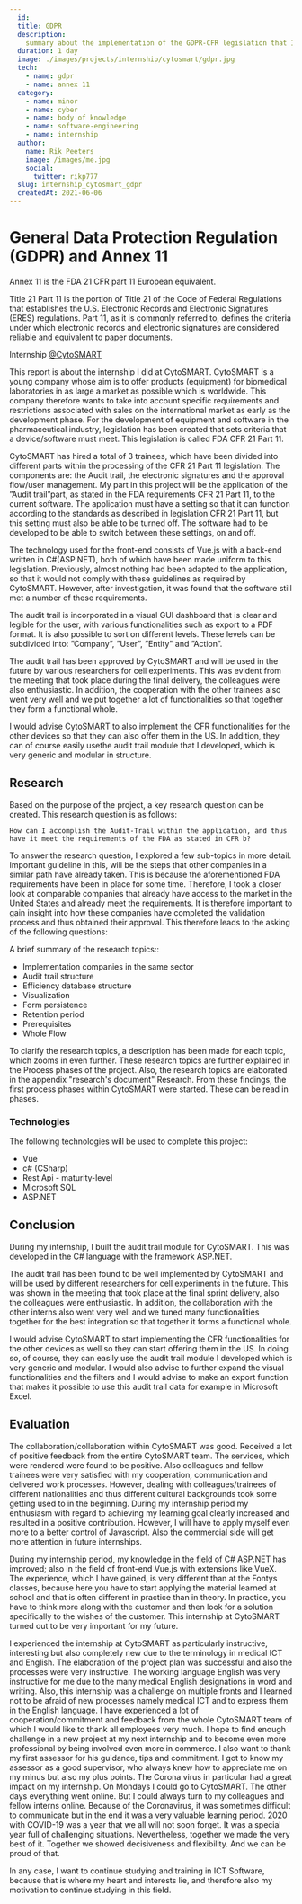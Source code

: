 ```yaml
---
  id: 
  title: GDPR
  description:
    summary about the implementation of the GDPR-CFR legislation that I have applied within the company CytoSMART.
  duration: 1 day
  image: ./images/projects/internship/cytosmart/gdpr.jpg
  tech:
    - name: gdpr
    - name: annex 11
  category:
    - name: minor
    - name: cyber
    - name: body of knowledge
    - name: software-engineering
    - name: internship
  author:
    name: Rik Peeters
    image: /images/me.jpg
    social:
      twitter: rikp777
  slug: internship_cytosmart_gdpr
  createdAt: 2021-06-06
---
```


# General Data Protection Regulation (GDPR) and Annex 11
Annex 11 is the FDA 21 CFR part 11 European equivalent.

Title 21 Part 11 is the portion of Title 21 of the Code of Federal Regulations that establishes the U.S. Electronic Records and Electronic Signatures (ERES) regulations. Part 11, as it is commonly referred to, defines the criteria under which electronic records and electronic signatures are considered reliable and equivalent to paper documents.

Internship [@CytoSMART](https://cytosmart.com)

This report is about the internship I did at CytoSMART.
CytoSMART is a young company whose aim is to offer products (equipment) for biomedical laboratories in as large a market as possible which is worldwide. This company therefore wants to take into account specific requirements and restrictions associated with sales on the international market as early as the development phase. For the development of equipment and software in the pharmaceutical industry, legislation has been created that sets criteria that a device/software must meet. This legislation is called FDA CFR 21 Part 11.

CytoSMART has hired a total of 3 trainees,  which have been divided into different parts within the processing of the CFR 21 Part 11 legislation. The components are:  the Audit trail, the electronic signatures and the approval flow/user management. My part in this project will be the application of the  ”Audit trail”part, as stated in the FDA requirements CFR 21 Part 11, to the current software. The application must have a setting so that it can function according to the standards as described in legislation CFR 21 Part 11, but this setting must also be able to be turned off. The software had to be developed to be able to switch between these settings, on and off.

The technology used for the front-end consists of Vue.js with a back-end written in C#(ASP.NET), both of which have been made uniform to this  legislation. Previously, almost nothing had been adapted to the application, so that it would not comply with these guidelines as required by CytoSMART. However, after investigation, it was found that the software still met a number of these requirements.

The audit trail is incorporated in a visual GUI dashboard that is clear and legible for the user, with various functionalities such as export to a PDF format.  It is also possible to sort on different  levels. These levels can be subdivided into:  ”Company”,  ”User”, ”Entity" and ”Action”.

The audit trail has been approved by CytoSMART and will be used in the future by various researchers for cell experiments. This was evident from the meeting that took place during the final delivery, the colleagues were also enthusiastic. In addition, the cooperation with the other trainees also went very well and we put together a lot of functionalities so that together they form a functional whole.

I would advise CytoSMART to also implement the CFR functionalities for the other devices so that they can also offer them in the US. In addition, they can of course easily usethe audit trail module that I developed, which is very generic and modular in structure.

## Research

Based on the purpose of the project, a key research question can be created. This research question is as follows:

```text 
How can I accomplish the Audit-Trail within the application, and thus have it meet the requirements of the FDA as stated in CFR b?
```

To answer the research question, I explored a few sub-topics in more detail. Important guideline in this, will be the steps that other companies in a similar path have already taken. This is because the aforementioned FDA requirements have been in place for some time. Therefore, I took a closer look at comparable companies that already have access to the market in the United States and already meet the requirements. It is therefore important to gain insight into how these companies have completed the validation process and thus obtained their approval. This therefore leads to the asking of the following questions:

A brief summary of the research topics::

- Implementation companies in the same sector
- Audit trail structure
- Efficiency database structure
- Visualization
- Form persistence
- Retention period
- Prerequisites
- Whole Flow

To clarify the research topics, a description has been made for each topic, which zooms in even further. These research topics are further explained in the Process phases of the project. Also, the research topics are elaborated in the appendix "research's document" Research. From these findings, the first process phases within CytoSMART were started. These can be read in phases.

### Technologies
The following technologies will be used to complete this project:

- Vue
- c# (CSharp)
- Rest Api - maturity-level 
- Microsoft SQL 
- ASP.NET

## Conclusion

During my internship, I built the audit trail module for CytoSMART. This was developed in the C# language with the framework ASP.NET.

The audit trail has been found to be well implemented by CytoSMART and will be used by different researchers for cell experiments in the future. This was shown in the meeting that took place at the final sprint delivery, also the colleagues were enthusiastic. In addition, the collaboration with the other interns also went very well and we tuned many functionalities together for the best integration so that together it forms a functional whole.

I would advise CytoSMART to start implementing the CFR functionalities for the other devices as well so they can start offering them in the US. In doing so, of course, they can easily use the audit trail module I developed which is very generic and modular. I would also advise to further expand the visual functionalities and the filters and I would advise to make an export function that makes it possible to use this audit trail data for example in Microsoft Excel. 

## Evaluation

The collaboration/collaboration within CytoSMART was good. Received a lot of positive feedback from the entire CytoSMART team. The services, which were rendered were found to be positive. Also colleagues and fellow trainees were very satisfied with my cooperation, communication and delivered work processes. However, dealing with colleagues/trainees of different nationalities and thus different cultural backgrounds took some getting used to in the beginning. During my internship period my enthusiasm with regard to achieving my learning goal clearly increased and resulted in a positive contribution. However, I will have to apply myself even more to a better control of Javascript. Also the commercial side will get more attention in future internships. 

During my internship period, my knowledge in the field of C# ASP.NET has improved; also in the field of front-end Vue.js with extensions like VueX. The experience, which I have gained, is very different than at the Fontys classes, because here you have to start applying the material learned at school and that is often different in practice than in theory. In practice, you have to think more along with the customer and then look for a solution specifically to the wishes of the customer. This internship at CytoSMART turned out to be very important for my future.

I experienced the internship at CytoSMART as particularly instructive, interesting but also completely new due to the terminology in medical ICT and English. The elaboration of the project plan was successful and also the processes were very instructive. The working language English was very instructive for me due to the many medical English designations in word and writing. Also, this internship was a challenge on multiple fronts and I learned not to be afraid of new processes namely medical ICT and to express them in the English language. I have experienced a lot of cooperation/commitment and feedback from the whole CytoSMART team of which I would like to thank all employees very much. I hope to find enough challenge in a new project at my next internship and to become even more professional by being involved even more in commerce. I also want to thank my first assessor for his guidance, tips and commitment. I got to know my assessor as a good supervisor, who always knew how to appreciate me on my minus but also my plus points. The Corona virus in particular had a great impact on my internship. On Mondays I could go to CytoSMART. The other days everything went online. But I could always turn to my colleagues and fellow interns online. Because of the Coronavirus, it was sometimes difficult to communicate but in the end it was a very valuable learning period. 2020 with COVID-19 was a year that we all will not soon forget. It was a special year full of challenging situations. Nevertheless, together we made the very best of it.  Together we showed decisiveness and flexibility. And we can be proud of that.

In any case, I want to continue studying and training in ICT Software, because that is where my heart and interests lie, and therefore also my motivation to continue studying in this field.
